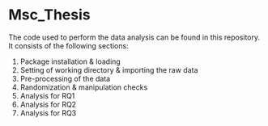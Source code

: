 # Msc_Thesis

The code used to perform the data analysis can be found in this repository. It consists of the following sections:
1. Package installation & loading
2. Setting of working directory & importing the raw data
3. Pre-processing of the data
4. Randomization & manipulation checks
5. Analysis for RQ1
6. Analysis for RQ2
7. Analysis for RQ3
